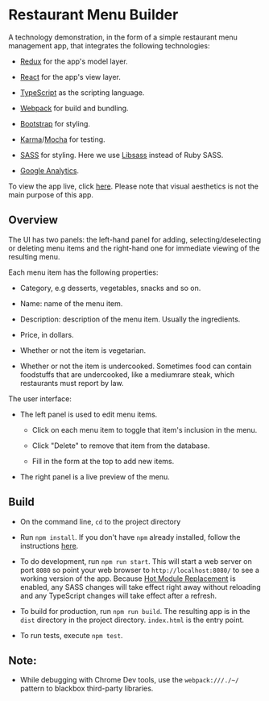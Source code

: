 # Restaurant Menu Builder

A technology demonstration, in the form of a simple restaurant menu management app, that integrates the following technologies:

- [Redux](http://redux.js.org/) for the app's model layer.

- [React](https://facebook.github.io/react/) for the app's view layer.

- [TypeScript](http://www.typescriptlang.org/) as the scripting language.

- [Webpack](https://webpack.github.io/) for build and bundling.

- [Bootstrap](http://getbootstrap.com/) for styling.

- [Karma](https://karma-runner.github.io/1.0/index.html)/[Mocha](https://mochajs.org/) for testing.

- [SASS](http://sass-lang.com/) for styling. Here we use [Libsass](http://sass-lang.com/libsass) instead of Ruby SASS.

- [Google Analytics](https://analytics.google.com).

To view the app live, click [here](https://huy-nguyen.github.io/restaurant-menu-builder/). Please note that visual aesthetics is not the main purpose of this app.

## Overview

The UI has two panels: the left-hand panel for adding, selecting/deselecting or deleting menu items and the right-hand one for immediate viewing of the resulting menu.

Each menu item has the following properties:

- Category, e.g desserts, vegetables, snacks and so on.

- Name: name of the menu item.

- Description: description of the menu item. Usually the ingredients.

- Price, in dollars.

- Whether or not the item is vegetarian.

- Whether or not the item is undercooked. Sometimes food can contain foodstuffs that are undercooked, like a medium­rare steak, which restaurants must report by law.

The user interface:

- The left panel is used to edit menu items.

    - Click on each menu item to toggle that item's inclusion in the menu.

    - Click "Delete" to remove that item from the database.

    - Fill in the form at the top to add new items.

- The right panel is a live preview of the menu.

## Build

- On the command line, `cd` to the project directory

- Run `npm install`. If you don't have `npm` already installed, follow the instructions [here](https://docs.npmjs.com/getting-started/installing-node).

- To do development, run `npm run start`. This will start a web server on port `8080` so point your web browser to `http://localhost:8080/` to see a working version of the app. Because [Hot Module Replacement](https://webpack.github.io/docs/hot-module-replacement.html) is enabled, any SASS changes will take effect right away without reloading and any TypeScript changes will take effect after a refresh.

- To build for production, run `npm run build`. The resulting app is in the `dist` directory in the project directory. `index.html` is the entry point.

- To run tests, execute `npm test`.

## Note:

- While debugging with Chrome Dev tools, use the `webpack:///./~/` pattern to blackbox third-party libraries.
